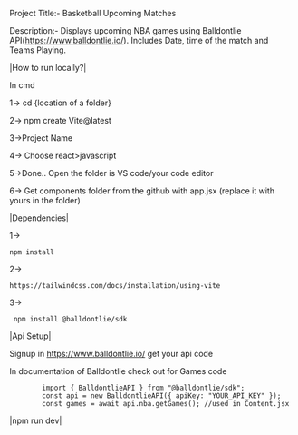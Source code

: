 Project Title:- Basketball Upcoming Matches

Description:- Displays upcoming NBA games using Balldontlie API(https://www.balldontlie.io/).
Includes Date, time of the match and Teams Playing.


|How to run locally?|

In cmd

1-> cd {location of a folder}

2-> npm create Vite@latest

3->Project Name 

4-> Choose react>javascript

5->Done.. Open the folder is VS code/your code editor

6-> Get components folder from the github with app.jsx (replace it with yours in the folder)

|Dependencies|

1->
                     
    npm install
2->    

    https://tailwindcss.com/docs/installation/using-vite 
3->

     npm install @balldontlie/sdk


|Api Setup|

Signup in https://www.balldontlie.io/ get your api code

In documentation of Balldontlie check out for Games code

            import { BalldontlieAPI } from "@balldontlie/sdk";
            const api = new BalldontlieAPI({ apiKey: "YOUR_API_KEY" });
            const games = await api.nba.getGames(); //used in Content.jsx 


|npm run dev|
